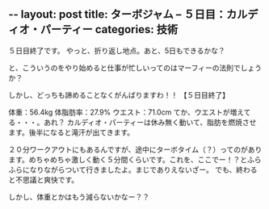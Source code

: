 --
layout: post
title: ターボジャム – ５日目：カルディオ・パーティー
categories: 技術
--

５日目終了です。
やっと、折り返し地点。あと、5日もできるかな？

と、こういうのをやり始めると仕事が忙しいってのはマーフィーの法則でしょうか？

しかし、どっちも諦めることなくがんばりますわ！！
【５日目終了】

体重：56.4kg
体脂肪率：27.9%
ウエスト：71.0cm
てか、ウエストが増えてる・・・。あれ？
カルディオ・パーティーは休み無く動いて、脂肪を燃焼させます。後半になると滝汗が出てきます。

２０分ワークアウトにもあるんですが、途中にターボタイム（？）ってのがあります。めちゃめちゃ激しく動く５分間くらいです。これを、ここでー！？とふらふらになりながらついて行きましたよ。まじでありえないざー。
でも、終わると不思議と爽快です。

しかし、体重とかはもう減らないかなー？？

